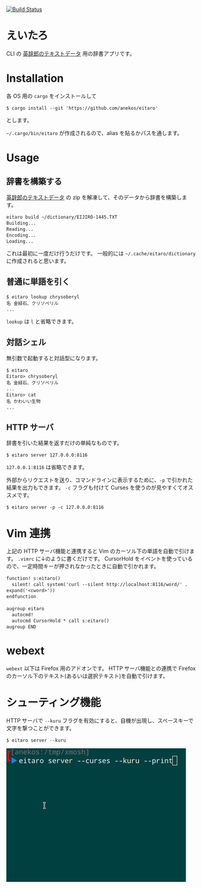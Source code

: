 [![Build Status](https://travis-ci.org/anekos/eitaro.svg?branch=master)](https://travis-ci.org/anekos/eitaro)


# えいたろ

CLI の [英辞郎のテキストデータ](https://booth.pm/ja/items/777563) 用の辞書アプリです。


# Installation

各 OS 用の `cargo` をインストールして

```
$ cargo install --git 'https://github.com/anekos/eitaro'
```

とします。

`~/.cargo/bin/eitaro` が作成されるので、alias を貼るかパスを通します。


# Usage

## 辞書を構築する

[英辞郎のテキストデータ](https://booth.pm/ja/items/777563) の zip を解凍して、そのデータから辞書を構築します。

```
eitaro build ~/dictionary/EIJIRO-1445.TXT
Building...
Reading...
Encoding...
Loading...
```

これは最初に一度だけ行うだけです。
一般的には `~/.cache/eitaro/dictionary` に作成されると思います。


## 普通に単語を引く

```
$ eitaro lookup chrysoberyl
名 金緑石、クリソベリル
...
```

`lookup` は `l` と省略できます。


## 対話シェル

無引数で起動すると対話型になります。

```
$ eitaro
Eitaro> chrysoberyl
名 金緑石、クリソベリル
...
Eitaro> cat
名 かわいい生物
...
```

## HTTP サーバ

辞書を引いた結果を返すだけの単純なものです。

```
$ eitaro server 127.0.0.0:8116
```

`127.0.0.1:8116` は省略できます。


外部からリクエストを送り、コマンドラインに表示するために、`-p` で引かれた結果を出力もできます。
`-c` フラグも付けて Curses を使うのが見やすくてオススメです。

```
$ eitaro server -p -c 127.0.0.0:8116
```


# Vim 連携

上記の HTTP サーバ機能と連携すると Vim のカーソル下の単語を自動で引けます。
`.vimrc` に↓のように書くだけです。
CursorHold をイベントを使っているので、一定時間キーが押されなかったときに自動で引かれます。

```
function! s:eitaro()
  silent! call system('curl --silent http://localhost:8116/word/' . expand('<cword>'))
endfunction

augroup eitaro
  autocmd!
  autocmd CursorHold * call s:eitaro()
augroup END
```


# webext

`webext` 以下は Firefox 用のアドオンです。
HTTP サーバ機能との連携で Firefox のカーソル下のテキスト(あるいは選択テキスト)を自動で引けます。


# シューティング機能

HTTP サーバで `--kuru` フラグを有効にすると、自機が出現し、スペースキーで文字を撃つことができます。

```
$ eitaro server --kuru
```

![kuru](kuru-shooting.gif)
